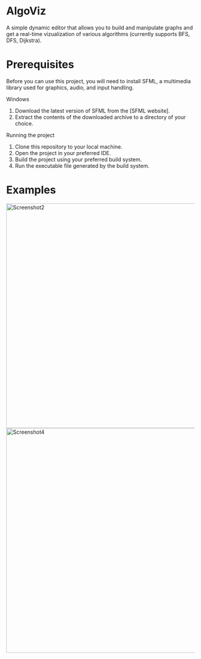 # AlgoViz
A simple dynamic editor that allows you to build and manipulate graphs and get a real-time vizualization of various algorithms (currently supports BFS, DFS, Dijkstra).

# Prerequisites
Before you can use this project, you will need to install SFML, a multimedia library used for graphics, audio, and input handling.

Windows

1. Download the latest version of SFML from the [SFML website].
2. Extract the contents of the downloaded archive to a directory of your choice.

Running the project

1. Clone this repository to your local machine.
2. Open the project in your preferred IDE.
3. Build the project using your preferred build system.
4. Run the executable file generated by the build system.

 
# Examples
<img width="600" alt="Screenshot2" src="https://user-images.githubusercontent.com/101997033/219931270-f50c084e-9ee8-4d66-9be0-ad84384210ea.png">

<img width="600" alt="Screenshot4" src="https://user-images.githubusercontent.com/101997033/219931304-4c04b762-f768-42a4-8bc6-8a01290f5454.png">
